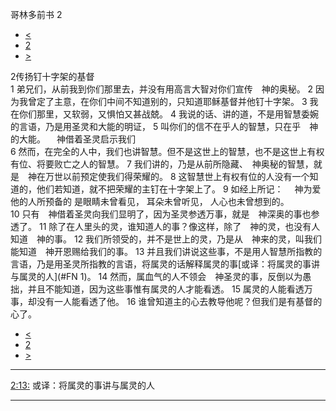﻿





 哥林多前书 2




* [<](bible/1CO01.md)
* [2](bible/1CO.md)
* [>](bible/1CO03.md)



 
2传扬钉十字架的基督  
1 弟兄们，从前我到你们那里去，并没有用高言大智对你们宣传　神的奥秘。 
2 因为我曾定了主意，在你们中间不知道别的，只知道耶稣基督并他钉十字架。 
3 我在你们那里，又软弱，又惧怕又甚战兢。 
4 我说的话、讲的道，不是用智慧委婉的言语，乃是用圣灵和大能的明证， 
5 叫你们的信不在乎人的智慧，只在乎　神的大能。 　神借着圣灵启示我们  
6 然而，在完全的人中，我们也讲智慧。但不是这世上的智慧，也不是这世上有权有位、将要败亡之人的智慧。 
7 我们讲的，乃是从前所隐藏、　神奥秘的智慧，就是　神在万世以前预定使我们得荣耀的。 
8 这智慧世上有权有位的人没有一个知道的，他们若知道，就不把荣耀的主钉在十字架上了。 
9 如经上所记： 　神为爱他的人所预备的 是眼睛未曾看见， 耳朵未曾听见， 人心也未曾想到的。  
10 只有　神借着圣灵向我们显明了，因为圣灵参透万事，就是　神深奥的事也参透了。 
11 除了在人里头的灵，谁知道人的事？像这样，除了　神的灵，也没有人知道　神的事。 
12 我们所领受的，并不是世上的灵，乃是从　神来的灵，叫我们能知道　神开恩赐给我们的事。 
13 并且我们讲说这些事，不是用人智慧所指教的言语，乃是用圣灵所指教的言语，将属灵的话解释属灵的事[或译：将属灵的事讲与属灵的人](#FN
1)。 
14 然而，属血气的人不领会　神圣灵的事，反倒以为愚拙，并且不能知道，因为这些事惟有属灵的人才能看透。 
15 属灵的人能看透万事，却没有一人能看透了他。 
16 谁曾知道主的心去教导他呢？但我们是有基督的心了。 
* [<](bible/1CO01.md)
* [2](bible/1CO.md)
* [>](bible/1CO03.md)





---


[2:13:](#V13)
或译：将属灵的事讲与属灵的人




---










